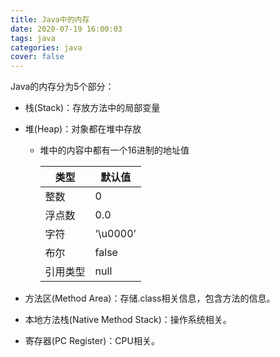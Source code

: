 ```yaml
---
title: Java中的内存
date: 2020-07-19 16:00:03
tags: java
categories: java
cover: false
---
```



Java的内存分为5个部分：

- 栈(Stack)：存放方法中的局部变量

- 堆(Heap)：对象都在堆中存放

  - 堆中的内容中都有一个16进制的地址值

    | 类型     | 默认值   |
    | -------- | -------- |
    | 整数     | 0        |
    | 浮点数   | 0.0      |
    | 字符     | ‘\u0000’ |
    | 布尔     | false    |
    | 引用类型 | null     |

- 方法区(Method Area)：存储.class相关信息，包含方法的信息。
- 本地方法栈(Native Method Stack)：操作系统相关。
- 寄存器(PC Register)：CPU相关。

